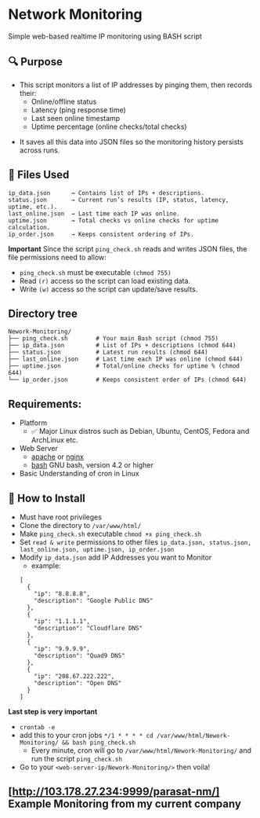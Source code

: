 # Network Monitoring
Simple web-based realtime IP monitoring using BASH script

## 🔍 Purpose

* This script monitors a list of IP addresses by pinging them, then records their:
  * Online/offline status
  * Latency (ping response time)
  * Last seen online timestamp
  * Uptime percentage (online checks/total checks)
- It saves all this data into JSON files so the monitoring history persists across runs.

## 📂 Files Used
```
ip_data.json      → Contains list of IPs + descriptions.
status.json       → Current run’s results (IP, status, latency, uptime, etc.).
last_online.json  → Last time each IP was online.
uptime.json       → Total checks vs online checks for uptime calculation.
ip_order.json     → Keeps consistent ordering of IPs.
```

**Important**
Since the script `ping_check.sh` reads and writes JSON files, the file permissions need to allow:
* `ping_check.sh` must be executable `(chmod 755)`
* Read `(r)` access so the script can load existing data.
* Write `(w)` access so the script can update/save results.

## Directory tree
```
Nework-Monitoring/
├── ping_check.sh        # Your main Bash script (chmod 755)
├── ip_data.json         # List of IPs + descriptions (chmod 644)
├── status.json          # Latest run results (chmod 644)
├── last_online.json     # Last time each IP was online (chmod 644)
├── uptime.json          # Total/online checks for uptime % (chmod 644)
└── ip_order.json        # Keeps consistent order of IPs (chmod 644)
```

## Requirements:
- Platform
  - ✅ Major Linux distros such as Debian, Ubuntu, CentOS, Fedora and ArchLinux etc.
- Web Server
  - [apache](https://httpd.apache.org/) or [nginx](https://nginx.org/)
  - [bash](https://www.gnu.org/software/bash/) GNU bash, version 4.2 or higher
- Basic Understanding of cron in Linux

## 🔧 How to Install
- Must have root privileges
- Clone the directory to `/var/www/html/`
- Make `ping_check.sh` executable `chmod +x ping_check.sh`
- Set `read & write` permissions to other files `ip_data.json, status.json, last_online.json, uptime.json, ip_order.json`
- Modify `ip_data.json` add IP Addresses you want to Monitor
  - example:
  ```
  [
    {
      "ip": "8.8.8.8",
      "description": "Google Public DNS"
    },
    {
      "ip": "1.1.1.1",
      "description": "Cloudflare DNS"
    },
    {
      "ip": "9.9.9.9",
      "description": "Quad9 DNS"
    },
    {
      "ip": "208.67.222.222",
      "description": "Open DNS"
    }
  ]
  ```

**Last step is very important**

- `crontab -e`
- add this to your cron jobs `*/1 * * * * cd /var/www/html/Nework-Monitoring/ && bash ping_check.sh`
  - Every minute, cron will go to `/var/www/html/Nework-Monitoring/` and run the script `ping_check.sh`
- Go to your `<web-server-ip/Nework-Monitoring/>` then voila!

## [http://103.178.27.234:9999/parasat-nm/] Example Monitoring from my current company